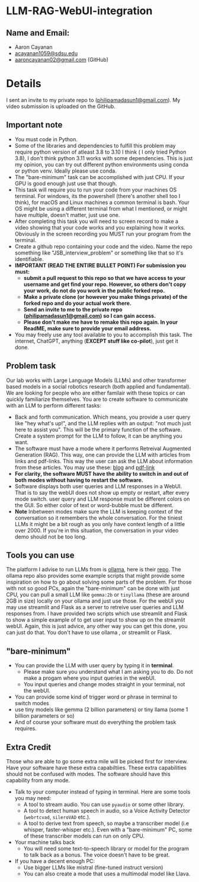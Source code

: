 # LLM-RAG-WebUI-integration

## Name and Email:
* Aaron Cayanan
* acayanan1059@sdsu.edu
* aaroncayanan02@gmail.com (GitHub)

# Details
I sent an invite to my private repo to (philipamadasun1@gmail.com). My video submission is uploaded on the GitHub.

## Important note
* You must code in Python.
* Some of the libraries and dependencies to fulfill this problem may require python version of atleast 3.8 to 3.10 I think ( I only tried Python 3.8), I don't think python 3.11 works with some dependencies. This is just my opinion, you can try out different python environments using conda or python venv. Ideally please use conda.
* The "bare-minimum" task can be accomplished with just CPU. If your GPU is good enough just use that though.
* This task will require you to run your code from your machines OS terminal. For windows, its the powershell (there's another shell too I think), for macOS and Linux machines a common terminal is bash. Your OS might be using a different terminal from what I mentioned, or might have multiple, doesn't matter, just use one.
* After completing this task you will need to screen record to make a video showing that your code works and you explaining how it works. Obviously in the screen recording you MUST run your program from the terminal.
* Create a github repo containing your code and the video. Name the repo something like "JSB_interview_problem" or something like that so it's identifiable.
* **IMPORTANT (READ THE ENTIRE BULLET POINT) For submission you must:**
   - **submit a pull request to this repo so that we have access to your username and get find your repo. However, so others don't copy your work, do not do you work in the public forked repo.**
   - **Make a private clone (or however you make things private) of the forked repo and do your actual work there.**
   - **Send an invite to me to the private repo (philipamadasun1@gmail.com) so I can gain access.**
   - **Please don't make me have to remake this repo again. In your ReadME, make sure to provide your email address.**
* You may freely use any tool available to you to accomplish this task. The internet, ChatGPT, anything (**EXCEPT stuff like co-pilot**), just get it done.
  

## Problem task
Our lab works with Large Language Models (LLMs) and other transformer based models in a social robotics research (both applied and fundamental). We are looking for people who are either familair with these topics or can quickly familiarize themselves. You are to create software to communicate with an LLM to perform different tasks:
* Back and forth communication. Which means, you provide a user query like "hey what's up!", and the LLM replies with an output: "not much just here to assist you". This will be the primary function of the software. Create a system prompt for the LLM to follow, it  can be anything you want. 
* The software must have a mode where it performs Retreival Augmented Generation (RAG). This way, one can provide the LLM with articles from links and pdf-links. This way the user can ask the LLM about information from these articles. You may use these: [blog](https://ollama.com/blog/run-llama2-uncensored-locally) and [pdf-link](https://d18rn0p25nwr6d.cloudfront.net/CIK-0001813756/975b3e9b-268e-4798-a9e4-2a9a7c92dc10.pdf)
* **For clarity, the software MUST have the ability to switch in and out of both modes without having to restart the software.**
* Software displays both user queries and LLM responses in a WebUI. That is to say the webUI does not show up empty or restart, after every mode switch. user query and LLM response must be different colors on the GUI. So either color of text or word-bubble must be different.
* **Note** Inbetween modes make sure the LLM is keeping context of the conversation so it remembers the whole conversation. For the tiniest LLMs it might be a bit rough as you only have context length of a little over 2000. If you're in this situation, the conversation in your video demo should not be too long.

## Tools you can use
The platform I advise to run LLMs from is [ollama](https://ollama.com/), here is their [repo](https://github.com/ollama/ollama). The ollama repo also provides some example scripts that might provide some inspiration on how to go about solving some parts of the problem.
For those with not so good PCs, again the "bare-minimum" can be done with just CPU, you can pull a small LLM like `gemma:2b` or `tinyllama` (these are around 2GB in size) locally on your ollama and just use those. For the webUI you may use streamlit and Flask as a server to retreive user queries and LLM responses from. I have provided two scripts which use streamlit and Flask to show a simple example of to get user input to show up on the streamlit webUI. Again, this is just advice, any other way you can get this done, you can just do that. You don't have to use ollama , or streamlit or Flask.

## "bare-minimum"
* You can provide the LLM with user query by typing it in **terminal**.
   - Please make sure you understand what I am asking you to do. Do not make a progam where you input queries in the webUI.
   - You input queries and change modes straight in your terminal, not the webUI.
* You can provide some kind of trigger word or phrase in terminal to switch modes
* use tiny models like gemma (2 billion parameters) or tiny llama (some 1 billion parameters or so)
* And of course your software must do everything the problem task requires.


## Extra Credit
Those who are able to go some extra mile will be picked first for interview. Have your software have these extra capabiltiies. These extra capabilities should not be confused with modes. The software should have this capability from any mode.

* Talk to your computer instead of typing in terminal. Here are some tools you may need:
  * A tool to stream audio. You can use `pyaudio` or some other library.
  * A tool to detect human speech in audio, so a Voice Activity Detector (`webrtcvad`, `sileroVAD` etc.).
  * A tool to derive text from speech, so maybe a  transcriber model (i.e whisper, faster-whisper etc.). Even with a "bare-minimum" PC, some of these transcriber models can run on only CPU.
* Your machine talks back
    * You will need some text-to-speech library or model for the program to talk back as a bonus. The voice doesn't have to be great. 
* If you have a decent enough PC:
    * Use bigger LLMs like mistral (fine-tuned instruct version)
    * You can also create a mode that uses a multimodal model like Llava.
